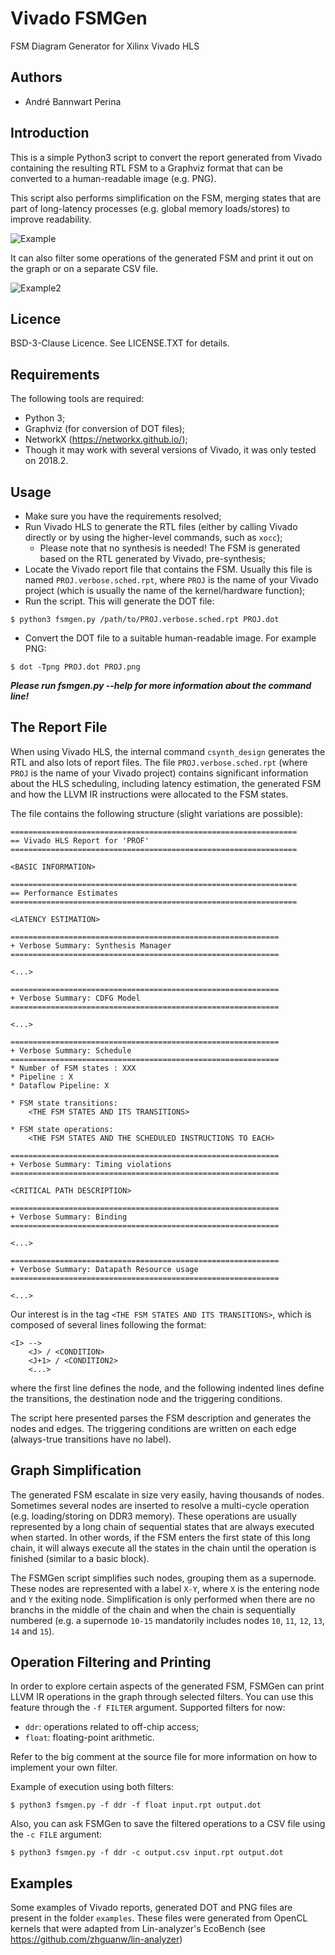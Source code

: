# Vivado FSMGen

FSM Diagram Generator for Xilinx Vivado HLS

## Authors

* André Bannwart Perina

## Introduction

This is a simple Python3 script to convert the report generated from Vivado containing the resulting RTL FSM to a Graphviz format that can be converted to a human-readable image (e.g. PNG).

This script also performs simplification on the FSM, merging states that are part of long-latency processes (e.g. global memory loads/stores) to improve readability.

![Example](examples/mvt.png)

It can also filter some operations of the generated FSM and print it out on the graph or on a separate CSV file.

![Example2](examples/test.png)

## Licence

BSD-3-Clause Licence. See LICENSE.TXT for details.

## Requirements

The following tools are required:

* Python 3;
* Graphviz (for conversion of DOT files);
* NetworkX (https://networkx.github.io/);
* Though it may work with several versions of Vivado, it was only tested on 2018.2.

## Usage

* Make sure you have the requirements resolved;
* Run Vivado HLS to generate the RTL files (either by calling Vivado directly or by using the higher-level commands, such as ```xocc```);
	* Please note that no synthesis is needed! The FSM is generated based on the RTL generated by Vivado, pre-synthesis;
* Locate the Vivado report file that contains the FSM. Usually this file is named ```PROJ.verbose.sched.rpt```, where ```PROJ``` is the name of your Vivado project (which is usually the name of the kernel/hardware function);
* Run the script. This will generate the DOT file:
```
$ python3 fsmgen.py /path/to/PROJ.verbose.sched.rpt PROJ.dot
```
* Convert the DOT file to a suitable human-readable image. For example PNG:
```
$ dot -Tpng PROJ.dot PROJ.png
```

***Please run fsmgen.py --help for more information about the command line!***

## The Report File

When using Vivado HLS, the internal command ```csynth_design``` generates the RTL and also lots of report files. The file ```PROJ.verbose.sched.rpt``` (where ```PROJ``` is the name of your Vivado project) contains significant information about the HLS scheduling, including latency estimation, the generated FSM and how the LLVM IR instructions were allocated to the FSM states.

The file contains the following structure (slight variations are possible):

```
================================================================
== Vivado HLS Report for 'PROF'
================================================================

<BASIC INFORMATION>

================================================================
== Performance Estimates
================================================================

<LATENCY ESTIMATION>

============================================================
+ Verbose Summary: Synthesis Manager
============================================================

<...>

============================================================
+ Verbose Summary: CDFG Model
============================================================

<...>

============================================================
+ Verbose Summary: Schedule
============================================================
* Number of FSM states : XXX
* Pipeline : X
* Dataflow Pipeline: X

* FSM state transitions:
	<THE FSM STATES AND ITS TRANSITIONS>

* FSM state operations:
	<THE FSM STATES AND THE SCHEDULED INSTRUCTIONS TO EACH>

============================================================
+ Verbose Summary: Timing violations
============================================================

<CRITICAL PATH DESCRIPTION>

============================================================
+ Verbose Summary: Binding
============================================================

<...>

============================================================
+ Verbose Summary: Datapath Resource usage 
============================================================

<...>
```

Our interest is in the tag ```<THE FSM STATES AND ITS TRANSITIONS>```, which is composed of several lines following the format:
```
<I> -->
	<J> / <CONDITION>
	<J+1> / <CONDITION2>
	<...>
```
where the first line defines the node, and the following indented lines define the transitions, the destination node and the triggering conditions.

The script here presented parses the FSM description and generates the nodes and edges. The triggering conditions are written on each edge (always-true transitions have no label).

## Graph Simplification

The generated FSM escalate in size very easily, having thousands of nodes. Sometimes several nodes are inserted to resolve a multi-cycle operation (e.g. loading/storing on DDR3 memory). These operations are usually represented by a long chain of sequential states that are always executed when started. In other words, if the FSM enters the first state of this long chain, it will always execute all the states in the chain until the operation is finished (similar to a basic block).

The FSMGen script simplifies such nodes, grouping them as a supernode. These nodes are represented with a label ```X-Y```, where ```X``` is the entering node and ```Y``` the exiting node. Simplification is only performed when there are no branchs in the middle of the chain and when the chain is sequentially numbered (e.g. a supernode ```10-15``` mandatorily includes nodes ```10```, ```11```, ```12```, ```13```, ```14``` and ```15```).

## Operation Filtering and Printing

In order to explore certain aspects of the generated FSM, FSMGen can print LLVM IR operations in the graph through selected filters. You can use this feature through the ```-f FILTER``` argument. Supported filters for now:

* ```ddr```: operations related to off-chip access;
* ```float```: floating-point arithmetic.

Refer to the big comment at the source file for more information on how to implement your own filter.

Example of execution using both filters:
```
$ python3 fsmgen.py -f ddr -f float input.rpt output.dot
```

Also, you can ask FSMGen to save the filtered operations to a CSV file using the ```-c FILE``` argument:
```
$ python3 fsmgen.py -f ddr -c output.csv input.rpt output.dot
```

## Examples

Some examples of Vivado reports, generated DOT and PNG files are present in the folder ```examples```. These files were generated from OpenCL kernels that were adapted from Lin-analyzer's EcoBench (see https://github.com/zhguanw/lin-analyzer)
